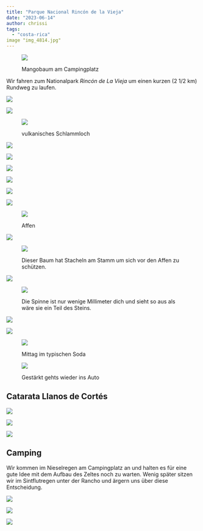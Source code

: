 ```yaml
---
title: "Parque Nacional Rincón de la Vieja"
date: "2023-06-14"
author: chrissi
tags: 
  - "costa-rica"
image "img_4814.jpg"
---
```


<figure>

![](https://hafenstrand.wordpress.com/wp-content/uploads/2023/06/img_1789.jpg?w=768)

<figcaption>

Mangobaum am Campingplatz

</figcaption>

</figure>

Wir fahren zum Nationalpark _Rincón de La Vieja_ um einen kurzen (2 1/2 km) Rundweg zu laufen.

![](https://hafenstrand.wordpress.com/wp-content/uploads/2023/06/img_4786-1.jpg?w=1024)

![](https://hafenstrand.wordpress.com/wp-content/uploads/2023/06/img_1800.jpg?w=768)

<figure>

![](https://hafenstrand.wordpress.com/wp-content/uploads/2023/06/img_1813.jpg?w=1024)

<figcaption>

vulkanisches Schlammloch

</figcaption>

</figure>

![](https://hafenstrand.wordpress.com/wp-content/uploads/2023/06/img_1818.jpg?w=1024)

![](https://hafenstrand.wordpress.com/wp-content/uploads/2023/06/img_1824.jpg?w=1024)

![](https://hafenstrand.wordpress.com/wp-content/uploads/2023/06/img_4814.jpg?w=1024)

![](https://hafenstrand.wordpress.com/wp-content/uploads/2023/06/img_1815.jpg?w=1024)

![](https://hafenstrand.wordpress.com/wp-content/uploads/2023/06/img_1841.jpg?w=1024)

![](https://hafenstrand.wordpress.com/wp-content/uploads/2023/06/img_1856.jpg?w=768)

<figure>

![](https://hafenstrand.wordpress.com/wp-content/uploads/2023/06/img_1867.jpg?w=1024)

<figcaption>

Affen

</figcaption>

</figure>

![](https://hafenstrand.wordpress.com/wp-content/uploads/2023/06/img_1874.jpg?w=768)

<figure>

![](https://hafenstrand.wordpress.com/wp-content/uploads/2023/06/img_4811.jpg?w=768)

<figcaption>

Dieser Baum hat Stacheln am Stamm um sich vor den Affen zu schützen.

</figcaption>

</figure>

![](https://hafenstrand.wordpress.com/wp-content/uploads/2023/06/img_1879.jpg?w=768)

<figure>

![](https://hafenstrand.wordpress.com/wp-content/uploads/2023/06/img_1880.jpg?w=768)

<figcaption>

Die Spinne ist nur wenige Millimeter dich und sieht so aus als wäre sie ein Teil des Steins.

</figcaption>

</figure>

![](https://hafenstrand.wordpress.com/wp-content/uploads/2023/06/img_1885.jpg?w=1024)

![](https://hafenstrand.wordpress.com/wp-content/uploads/2023/06/img_1904.jpg?w=1024)

<figure>

![](https://hafenstrand.wordpress.com/wp-content/uploads/2023/06/img_4818.jpg?w=1024)

<figcaption>

Mittag im typischen Soda

</figcaption>

</figure>

<figure>

![](https://hafenstrand.wordpress.com/wp-content/uploads/2023/06/img_1938.jpg?w=1024)

<figcaption>

Gestärkt gehts wieder ins Auto

</figcaption>

</figure>

## Catarata Llanos de Cortés

![](https://hafenstrand.wordpress.com/wp-content/uploads/2023/06/img_1911.jpg?w=1024)

![](https://hafenstrand.wordpress.com/wp-content/uploads/2023/06/img_1916.jpg?w=1024)

![](https://hafenstrand.wordpress.com/wp-content/uploads/2023/06/img_1921.jpg?w=768)

## Camping

Wir kommen im Nieselregen am Campingplatz an und halten es für eine gute Idee mit dem Aufbau des Zeltes noch zu warten. Wenig später sitzen wir im Sintflutregen unter der Rancho und ärgern uns über diese Entscheidung.

![](https://hafenstrand.wordpress.com/wp-content/uploads/2023/06/70847505424__2d7c5adf-536c-439b-b99d-3e09a5b515bf.jpg?w=1024)

![](https://hafenstrand.wordpress.com/wp-content/uploads/2023/06/img_4822.jpg?w=1024)

![](https://hafenstrand.wordpress.com/wp-content/uploads/2023/06/img_1987.jpg?w=1024)
